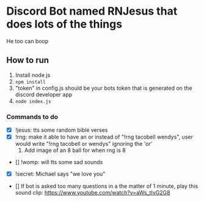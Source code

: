 # Discord Bot named RNJesus that does lots of the things
He too can boop

## How to run
1. Install node js
1. `npm install` 
1. "token" in config.js should be your bots token that is generated on the discord developer app
1. `node index.js`

### Commands to do
- [x] !jesus: tts some random bible verses
- [x] !rng: make it able to have an or instead of "!rng tacobell wendys", user would write "!rng tacobell or wendys" ignoring the 'or'
     1. Add image of an 8 ball for when rng is 8
- [] !womp: will tts some sad sounds
- [x] !secret: Michael says "we love you"
- [] If bot is asked too many questions in a the matter of 1 minute, play this sound clip: https://www.youtube.com/watch?v=aWs_tIvG2G8


